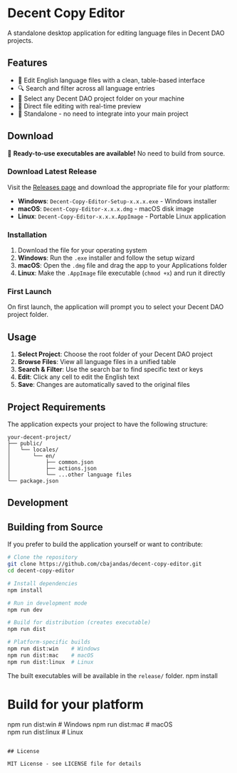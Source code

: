 # Decent Copy Editor

A standalone desktop application for editing language files in Decent DAO projects.

## Features

- 📝 Edit English language files with a clean, table-based interface
- 🔍 Search and filter across all language entries
- 📁 Select any Decent DAO project folder on your machine
- 💾 Direct file editing with real-time preview
- 🎯 Standalone - no need to integrate into your main project

## Download

🎉 **Ready-to-use executables are available!** No need to build from source.

### Download Latest Release

Visit the [Releases page](https://github.com/cbajandas/decent-copy-editor/releases) and download the appropriate file for your platform:

- **Windows**: `Decent-Copy-Editor-Setup-x.x.x.exe` - Windows installer
- **macOS**: `Decent-Copy-Editor-x.x.x.dmg` - macOS disk image  
- **Linux**: `Decent-Copy-Editor-x.x.x.AppImage` - Portable Linux application

### Installation

1. Download the file for your operating system
2. **Windows**: Run the `.exe` installer and follow the setup wizard
3. **macOS**: Open the `.dmg` file and drag the app to your Applications folder
4. **Linux**: Make the `.AppImage` file executable (`chmod +x`) and run it directly

### First Launch

On first launch, the application will prompt you to select your Decent DAO project folder.

## Usage

1. **Select Project**: Choose the root folder of your Decent DAO project
2. **Browse Files**: View all language files in a unified table
3. **Search & Filter**: Use the search bar to find specific text or keys
4. **Edit**: Click any cell to edit the English text
5. **Save**: Changes are automatically saved to the original files

## Project Requirements

The application expects your project to have the following structure:
```
your-decent-project/
├── public/
│   └── locales/
│       └── en/
│           ├── common.json
│           ├── actions.json
│           └── ...other language files
└── package.json
```

## Development

## Building from Source

If you prefer to build the application yourself or want to contribute:

```bash
# Clone the repository
git clone https://github.com/cbajandas/decent-copy-editor.git
cd decent-copy-editor

# Install dependencies
npm install

# Run in development mode
npm run dev

# Build for distribution (creates executable)
npm run dist

# Platform-specific builds
npm run dist:win    # Windows
npm run dist:mac    # macOS  
npm run dist:linux  # Linux
```

The built executables will be available in the `release/` folder.
npm install

# Build for your platform
npm run dist:win    # Windows
npm run dist:mac    # macOS  
npm run dist:linux  # Linux
```

## License

MIT License - see LICENSE file for details
